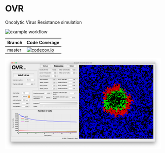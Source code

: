 # OVR

Oncolytic Virus Resistance simulation

![example workflow](https://github.com/rugtres/ovr/actions/workflows/build.yml/badge.svg)


Branch|Code Coverage
---|---
master|[![codecov.io](https://codecov.io/github/rugtres/ovr/coverage.svg?branch=master)](https://codecov.io/github/rugtres/ovr/coverage.svg?branch=master)


![](https://github.com/rugtres/ovr/blob/main/Screenshots/GUI_overview.png)
